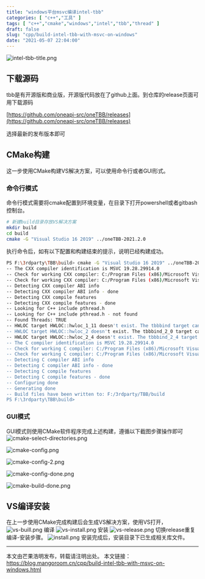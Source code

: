 ```yaml
---
title: "windows平台msvc编译intel-tbb"
categories: [ "c++","工具" ]
tags: [ "c++","cmake","windows","intel","tbb","thread" ]
draft: false
slug: "cpp/build-intel-tbb-with-msvc-on-windows"
date: "2021-05-07 22:04:00"
---
```


![intel-tbb-title.png][1]
## 下载源码

tbb是有开源版和商业版，开源版代码放在了github上面。到仓库的release页面可用下载源码

[https://github.com/oneapi-src/oneTBB/releases](https://github.com/oneapi-src/oneTBB/releases)

选择最新的发布版本即可

## CMake构建

这一步使用CMake构建VS解决方案，可以使用命令行或者GUI形式。

### 命令行模式

命令行模式需要将cmake配置到环境变量，在目录下打开powershell或者gitbash控制台。

```bash
# 新建build目录存放VS解决方案
mkdir build
cd build
cmake -G "Visual Studio 16 2019" ../oneTBB-2021.2.0
```

执行命令后，如有以下配置和构建结束的提示，说明已经构建成功。

```bash
PS F:\3rdparty\TBB\build> cmake -G "Visual Studio 16 2019" ../oneTBB-2021.2.0
-- The CXX compiler identification is MSVC 19.28.29914.0
-- Check for working CXX compiler: C:/Program Files (x86)/Microsoft Visual Studio/2019/Community/VC/Tools/MSVC/14.28.29910/bin/Hostx64/x64/cl.exe
-- Check for working CXX compiler: C:/Program Files (x86)/Microsoft Visual Studio/2019/Community/VC/Tools/MSVC/14.28.29910/bin/Hostx64/x64/cl.exe - works
-- Detecting CXX compiler ABI info
-- Detecting CXX compiler ABI info - done
-- Detecting CXX compile features
-- Detecting CXX compile features - done
-- Looking for C++ include pthread.h
-- Looking for C++ include pthread.h - not found
-- Found Threads: TRUE
-- HWLOC target HWLOC::hwloc_1_11 doesn't exist. The tbbbind target cannot be created
-- HWLOC target HWLOC::hwloc_2 doesn't exist. The tbbbind_2_0 target cannot be created
-- HWLOC target HWLOC::hwloc_2_4 doesn't exist. The tbbbind_2_4 target cannot be created
-- The C compiler identification is MSVC 19.28.29914.0
-- Check for working C compiler: C:/Program Files (x86)/Microsoft Visual Studio/2019/Community/VC/Tools/MSVC/14.28.29910/bin/Hostx64/x64/cl.exe
-- Check for working C compiler: C:/Program Files (x86)/Microsoft Visual Studio/2019/Community/VC/Tools/MSVC/14.28.29910/bin/Hostx64/x64/cl.exe - works
-- Detecting C compiler ABI info
-- Detecting C compiler ABI info - done
-- Detecting C compile features
-- Detecting C compile features - done
-- Configuring done
-- Generating done
-- Build files have been written to: F:/3rdparty/TBB/build
PS F:\3rdparty\TBB\build>
```

### GUI模式

GUI模式则使用CMake软件程序完成上述构建，遵循以下截图步骤操作即可
![cmake-select-directories.png][2]

![cmake-config.png][3]

![cmake-config-2.png][4]

![cmake-config-done.png][5]

![cmake-build-done.png][6]


## VS编译安装

在上一步使用CMake完成构建后会生成VS解决方案，使用VS打开，
![vs-buill.png][7]
编译
![vs-install.png][8]
安装
![vs-release.png][9]
切换release重复编译-安装步骤。
![install.png][10]
安装完成后，安装目录下已生成相关库文件。

---------
本文由芒果浩明发布，转载请注明出处。
本文链接：https://blog.mangoroom.cn/cpp/build-intel-tbb-with-msvc-on-windows.html

  [1]: https://mango-blog-1255355814.cos.ap-guangzhou.myqcloud.com//win-intel-tbb-1.png
  [2]: https://mango-blog-1255355814.cos.ap-guangzhou.myqcloud.com//win-intel-tbb-2.png
  [3]: https://mango-blog-1255355814.cos.ap-guangzhou.myqcloud.com//win-intel-tbb-3.png
  [4]: https://mango-blog-1255355814.cos.ap-guangzhou.myqcloud.com//win-intel-tbb-4.png
  [5]: https://mango-blog-1255355814.cos.ap-guangzhou.myqcloud.com//win-intel-tbb-5.png
  [6]: https://mango-blog-1255355814.cos.ap-guangzhou.myqcloud.com//win-intel-tbb-6.png
  [7]: https://mango-blog-1255355814.cos.ap-guangzhou.myqcloud.com//win-intel-tbb-7.png
  [8]: https://mango-blog-1255355814.cos.ap-guangzhou.myqcloud.com//win-intel-tbb-8.png
  [9]: https://mango-blog-1255355814.cos.ap-guangzhou.myqcloud.com//win-intel-tbb-9.png
  [10]: https://mango-blog-1255355814.cos.ap-guangzhou.myqcloud.com//win-intel-tbb-10.png